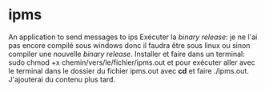 # ipms
An application to send messages to ips
Exécuter la *binary release*: je ne l'ai pas encore compilé sous windows donc il faudra être sous linux ou sinon compiler une nouvelle *binary release*.
Installer et faire dans un terminal: sudo chmod +x chemin/vers/le/fichier/ipms.out et pour exécuter aller avec le terminal dans le dossier du fichier ipms.out avec **cd** et faire ./ipms.out.
J'ajouterai du contenu plus tard.
